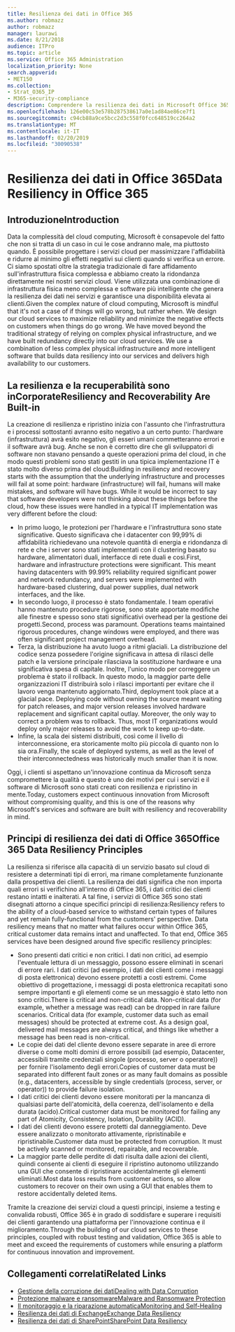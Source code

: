 ```yaml
---
title: Resilienza dei dati in Office 365
ms.author: robmazz
author: robmazz
manager: laurawi
ms.date: 8/21/2018
audience: ITPro
ms.topic: article
ms.service: Office 365 Administration
localization_priority: None
search.appverid:
- MET150
ms.collection:
- Strat_O365_IP
- M365-security-compliance
description: Comprendere la resilienza dei dati in Microsoft Office 365.
ms.openlocfilehash: 126e00c53e578b287538617a0e1ad84ae86ce7f1
ms.sourcegitcommit: c94cb88a9ce5bcc2d3c558f0fcc648519cc264a2
ms.translationtype: MT
ms.contentlocale: it-IT
ms.lasthandoff: 02/20/2019
ms.locfileid: "30090538"
---
```

# <a name="data-resiliency-in-office-365"></a><span data-ttu-id="d1fc4-103">Resilienza dei dati in Office 365</span><span class="sxs-lookup"><span data-stu-id="d1fc4-103">Data Resiliency in Office 365</span></span>

## <a name="introduction"></a><span data-ttu-id="d1fc4-104">Introduzione</span><span class="sxs-lookup"><span data-stu-id="d1fc4-104">Introduction</span></span>
<span data-ttu-id="d1fc4-p101">Data la complessità del cloud computing, Microsoft è consapevole del fatto che non si tratta di un caso in cui le cose andranno male, ma piuttosto quando. È possibile progettare i servizi cloud per massimizzare l'affidabilità e ridurre al minimo gli effetti negativi sui clienti quando si verifica un errore. Ci siamo spostati oltre la strategia tradizionale di fare affidamento sull'infrastruttura fisica complessa e abbiamo creato la ridondanza direttamente nei nostri servizi cloud. Viene utilizzata una combinazione di infrastruttura fisica meno complessa e software più intelligente che genera la resilienza dei dati nei servizi e garantisce una disponibilità elevata ai clienti.</span><span class="sxs-lookup"><span data-stu-id="d1fc4-p101">Given the complex nature of cloud computing, Microsoft is mindful that it's not a case of if things will go wrong, but rather when. We design our cloud services to maximize reliability and minimize the negative effects on customers when things do go wrong. We have moved beyond the traditional strategy of relying on complex physical infrastructure, and we have built redundancy directly into our cloud services. We use a combination of less complex physical infrastructure and more intelligent software that builds data resiliency into our services and delivers high availability to our customers.</span></span> 

## <a name="resiliency-and-recoverability-are-built-in"></a><span data-ttu-id="d1fc4-109">La resilienza e la recuperabilità sono inCorporate</span><span class="sxs-lookup"><span data-stu-id="d1fc4-109">Resiliency and Recoverability Are Built-in</span></span> 
<span data-ttu-id="d1fc4-p102">La creazione di resilienza e ripristino inizia con l'assunto che l'infrastruttura e i processi sottostanti avranno esito negativo a un certo punto: l'hardware (infrastruttura) avrà esito negativo, gli esseri umani commetteranno errori e il software avrà bug. Anche se non è corretto dire che gli sviluppatori di software non stavano pensando a queste operazioni prima del cloud, in che modo questi problemi sono stati gestiti in una tipica implementazione IT è stato molto diverso prima del cloud:</span><span class="sxs-lookup"><span data-stu-id="d1fc4-p102">Building in resiliency and recovery starts with the assumption that the underlying infrastructure and processes will fail at some point: hardware (infrastructure) will fail, humans will make mistakes, and software will have bugs. While it would be incorrect to say that software developers were not thinking about these things before the cloud, how these issues were handled in a typical IT implementation was very different before the cloud:</span></span> 
- <span data-ttu-id="d1fc4-p103">In primo luogo, le protezioni per l'hardware e l'infrastruttura sono state significative. Questo significava che i datacenter con 99,99% di affidabilità richiedevano una notevole quantità di energia e ridondanza di rete e che i server sono stati implementati con il clustering basato su hardware, alimentatori duali, interfacce di rete duali e così.</span><span class="sxs-lookup"><span data-stu-id="d1fc4-p103">First, hardware and infrastructure protections were significant. This meant having datacenters with 99.99% reliability required significant power and network redundancy, and servers were implemented with hardware-based clustering, dual power supplies, dual network interfaces, and the like.</span></span> 
- <span data-ttu-id="d1fc4-p104">In secondo luogo, il processo è stato fondamentale. I team operativi hanno mantenuto procedure rigorose, sono state apportate modifiche alle finestre e spesso sono stati significativi overhead per la gestione dei progetti.</span><span class="sxs-lookup"><span data-stu-id="d1fc4-p104">Second, process was paramount. Operations teams maintained rigorous procedures, change windows were employed, and there was often significant project management overhead.</span></span> 
- <span data-ttu-id="d1fc4-p105">Terza, la distribuzione ha avuto luogo a ritmi glaciali. La distribuzione del codice senza possedere l'origine significava in attesa di rilasci delle patch e la versione principale rilasciava la sostituzione hardware e una significativa spesa di capitale. Inoltre, l'unico modo per correggere un problema è stato il rollback. In questo modo, la maggior parte delle organizzazioni IT distribuirà solo i rilasci importanti per evitare che il lavoro venga mantenuto aggiornato.</span><span class="sxs-lookup"><span data-stu-id="d1fc4-p105">Third, deployment took place at a glacial pace. Deploying code without owning the source meant waiting for patch releases, and major version releases involved hardware replacement and significant capital outlay. Moreover, the only way to correct a problem was to rollback. Thus, most IT organizations would deploy only major releases to avoid the work to keep up-to-date.</span></span> 
- <span data-ttu-id="d1fc4-120">Infine, la scala dei sistemi distribuiti, così come il livello di interconnessione, era storicamente molto più piccola di quanto non lo sia ora.</span><span class="sxs-lookup"><span data-stu-id="d1fc4-120">Finally, the scale of deployed systems, as well as the level of their interconnectedness was historically much smaller than it is now.</span></span> 

<span data-ttu-id="d1fc4-121">Oggi, i clienti si aspettano un'innovazione continua da Microsoft senza compromettere la qualità e questo è uno dei motivi per cui i servizi e il software di Microsoft sono stati creati con resilienza e ripristino in mente.</span><span class="sxs-lookup"><span data-stu-id="d1fc4-121">Today, customers expect continuous innovation from Microsoft without compromising quality, and this is one of the reasons why Microsoft's services and software are built with resiliency and recoverability in mind.</span></span> 

## <a name="office-365-data-resiliency-principles"></a><span data-ttu-id="d1fc4-122">Principi di resilienza dei dati di Office 365</span><span class="sxs-lookup"><span data-stu-id="d1fc4-122">Office 365 Data Resiliency Principles</span></span> 
<span data-ttu-id="d1fc4-p106">La resilienza si riferisce alla capacità di un servizio basato sul cloud di resistere a determinati tipi di errori, ma rimane completamente funzionante dalla prospettiva dei clienti. La resilienza dei dati significa che non importa quali errori si verifichino all'interno di Office 365, i dati critici dei clienti restano intatti e inalterati. A tal fine, i servizi di Office 365 sono stati disegnati attorno a cinque specifici principi di resilienza:</span><span class="sxs-lookup"><span data-stu-id="d1fc4-p106">Resiliency refers to the ability of a cloud-based service to withstand certain types of failures and yet remain fully-functional from the customers' perspective. Data resiliency means that no matter what failures occur within Office 365, critical customer data remains intact and unaffected. To that end, Office 365 services have been designed around five specific resiliency principles:</span></span> 
- <span data-ttu-id="d1fc4-p107">Sono presenti dati critici e non critici. I dati non critici, ad esempio l'eventuale lettura di un messaggio, possono essere eliminati in scenari di errore rari. I dati critici (ad esempio, i dati dei clienti come i messaggi di posta elettronica) devono essere protetti a costi estremi. Come obiettivo di progettazione, i messaggi di posta elettronica recapitati sono sempre importanti e gli elementi come se un messaggio è stato letto non sono critici.</span><span class="sxs-lookup"><span data-stu-id="d1fc4-p107">There is critical and non-critical data. Non-critical data (for example, whether a message was read) can be dropped in rare failure scenarios. Critical data (for example, customer data such as email messages) should be protected at extreme cost. As a design goal, delivered mail messages are always critical, and things like whether a message has been read is non-critical.</span></span> 
- <span data-ttu-id="d1fc4-130">Le copie dei dati del cliente devono essere separate in aree di errore diverse o come molti domini di errore possibili (ad esempio, Datacenter, accessibili tramite credenziali singole (processo, server o operatore)) per fornire l'isolamento degli errori.</span><span class="sxs-lookup"><span data-stu-id="d1fc4-130">Copies of customer data must be separated into different fault zones or as many fault domains as possible (e.g., datacenters, accessible by single credentials (process, server, or operator)) to provide failure isolation.</span></span> 
- <span data-ttu-id="d1fc4-131">I dati critici dei clienti devono essere monitorati per la mancanza di qualsiasi parte dell'atomicità, della coerenza, dell'isolamento e della durata (acido).</span><span class="sxs-lookup"><span data-stu-id="d1fc4-131">Critical customer data must be monitored for failing any part of Atomicity, Consistency, Isolation, Durability (ACID).</span></span> 
- <span data-ttu-id="d1fc4-p108">I dati dei clienti devono essere protetti dal danneggiamento. Deve essere analizzato o monitorato attivamente, ripristinabile e ripristinabile.</span><span class="sxs-lookup"><span data-stu-id="d1fc4-p108">Customer data must be protected from corruption. It must be actively scanned or monitored, repairable, and recoverable.</span></span> 
- <span data-ttu-id="d1fc4-134">La maggior parte delle perdite di dati risulta dalle azioni dei clienti, quindi consente ai clienti di eseguire il ripristino autonomo utilizzando una GUI che consente di ripristinare accidentalmente gli elementi eliminati.</span><span class="sxs-lookup"><span data-stu-id="d1fc4-134">Most data loss results from customer actions, so allow customers to recover on their own using a GUI that enables them to restore accidentally deleted items.</span></span> 
 
<span data-ttu-id="d1fc4-135">Tramite la creazione dei servizi cloud a questi principi, insieme a testing e convalida robusti, Office 365 è in grado di soddisfare e superare i requisiti dei clienti garantendo una piattaforma per l'innovazione continua e il miglioramento.</span><span class="sxs-lookup"><span data-stu-id="d1fc4-135">Through the building of our cloud services to these principles, coupled with robust testing and validation, Office 365 is able to meet and exceed the requirements of customers while ensuring a platform for continuous innovation and improvement.</span></span> 

## <a name="related-links"></a><span data-ttu-id="d1fc4-136">Collegamenti correlati</span><span class="sxs-lookup"><span data-stu-id="d1fc4-136">Related Links</span></span>

- [<span data-ttu-id="d1fc4-137">Gestione della corruzione dei dati</span><span class="sxs-lookup"><span data-stu-id="d1fc4-137">Dealing with Data Corruption</span></span>](office-365-dealing-with-data-corruption.md)
- [<span data-ttu-id="d1fc4-138">Protezione malware e ransomware</span><span class="sxs-lookup"><span data-stu-id="d1fc4-138">Malware and Ransomware Protection</span></span>](office-365-malware-and-ransomware-protection.md)
- [<span data-ttu-id="d1fc4-139">Il monitoraggio e la riparazione automatica</span><span class="sxs-lookup"><span data-stu-id="d1fc4-139">Monitoring and Self-Healing</span></span>](office-365-monitoring-and-self-healing.md)
- [<span data-ttu-id="d1fc4-140">Resilienza dei dati di Exchange</span><span class="sxs-lookup"><span data-stu-id="d1fc4-140">Exchange Data Resiliency</span></span>](office-365-exchange-data-resiliency.md)
- [<span data-ttu-id="d1fc4-141">Resilienza dei dati di SharePoint</span><span class="sxs-lookup"><span data-stu-id="d1fc4-141">SharePoint Data Resiliency</span></span>](office-365-sharepoint-data-resiliency.md)